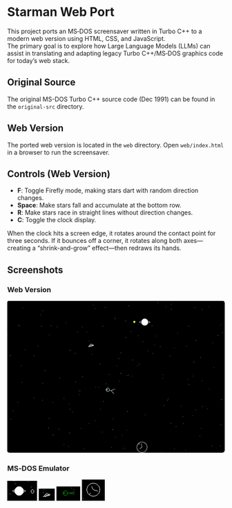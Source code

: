# Starman Web Port

This project ports an MS‑DOS screensaver written in Turbo C++ to a modern web version using HTML, CSS, and JavaScript.  
The primary goal is to explore how Large Language Models (LLMs) can assist in translating and adapting legacy Turbo C++/MS‑DOS graphics code for today’s web stack.

## Original Source

The original MS-DOS Turbo C++ source code (Dec 1991) can be found in the `original-src` directory.

## Web Version

The ported web version is located in the `web` directory. Open `web/index.html` in a browser to run the screensaver.

## Controls (Web Version)

- **F**: Toggle Firefly mode, making stars dart with random direction changes.  
- **Space**: Make stars fall and accumulate at the bottom row.  
- **R**: Make stars race in straight lines without direction changes.  
- **C**: Toggle the clock display.

When the clock hits a screen edge, it rotates around the contact point for three seconds. If it bounces off a corner, it rotates along both axes—creating a “shrink-and-grow” effect—then redraws its hands.

## Screenshots

### Web Version

![Screenshot of the Starman web port](screen-web.png)

### MS‑DOS Emulator

![MS‑DOS Moon](moon-msdos.png)
![MS‑DOS scaceship](spaceship-msdos.png)
![MS‑DOS wishworm](wishworm-msdos.png)
![MS‑DOS clock](clock-msdos.png)




